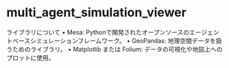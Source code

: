 # multi_agent_simulation_viewer

ライブラリについて
•	Mesa: Pythonで開発されたオープンソースのエージェントベースシミュレーションフレームワーク。
•	GeoPandas: 地理空間データを扱うためのライブラリ。
•	Matplotlib または Folium: データの可視化や地図上へのプロットに使用。
